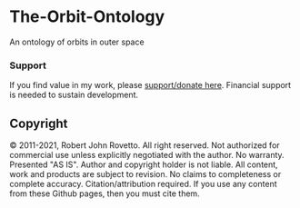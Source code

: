 # The-Orbit-Ontology
An ontology of orbits in outer space


### Support
If you find value in my work, please [support/donate here](https://gogetfunding.com/knowledge-organization-services-ontology-terminology-metadata-concept-analysis/). Financial support is needed to sustain development.

## Copyright
© 2011-2021, Robert John Rovetto. All right reserved. Not authorized for commercial use unless explicitly negotiated with the author. 
No warranty. Presented "AS IS". Author and copyright holder is not liable. All content, work and products are subject to revision. No claims to completeness or complete accuracy. Citation/attribution required. If you use any content from these Github pages, then you must cite them.
